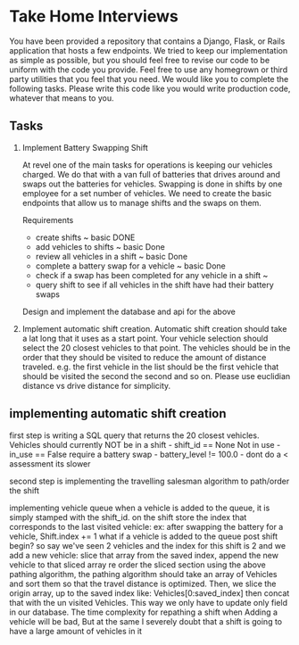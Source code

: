 # Take Home Interviews

You have been provided a repository that contains a Django, Flask, or Rails application that hosts a few endpoints. We tried to keep our implementation as simple as possible, but you should feel free to revise our code to be uniform with the code you provide. Feel free to use any homegrown or third party utilities that you feel that you need. We would like you to complete the following tasks.  Please write this code like you would write production code, whatever that means to you.  

## Tasks

1. Implement Battery Swapping Shift

    At revel one of the main tasks for operations is keeping our vehicles charged.  We do that with a van full of batteries that drives around and swaps out the batteries for vehicles.  Swapping is done in shifts by one employee for a set number of vehicles.  We need to create the basic endpoints that allow us to manage shifts and the swaps on them.

    Requirements

    - create shifts ~ basic DONE
    - add vehicles to shifts ~ basic Done
    - review all vehicles in a shift ~ basic Done
    - complete a battery swap for a vehicle ~ basic Done
    - check if a swap has been completed for any vehicle in a shift ~
    - query shift to see if all vehicles in the shift have had their battery swaps

    Design and implement the database and api for the above

2. Implement automatic shift creation. Automatic shift creation should take a lat long that it uses as a start point.  Your vehicle selection should select the 20 closest vehicles to that point.  The vehicles should be in the order that they should be visited to reduce the amount of distance traveled. e.g. the first vehicle in the list should be the first vehicle that should be visited the second the second and so on. Please use euclidian distance vs drive distance for simplicity.

## implementing automatic shift creation
first step is writing a SQL query that returns the 20 closest vehicles.
    Vehicles should currently NOT be in a shift
        - shift_id == None
    Not in use
        - in_use == False
    require a battery swap
        - battery_level != 100.0
        - dont do a < assessment its slower

second step is implementing the travelling salesman algorithm to path/order the shift

implementing vehicle queue
    when a vehicle is added to the queue, it is simply stamped with the shift_id.
    on the shift store the index that corresponds to the last visited vehicle:
        ex: after swapping the battery for a vehicle, Shift.index += 1
    what if a vehicle is added to the queue post shift begin? so say we've seen 2 vehicles and the index for this shift is 2 and we add a new vehicle:
        slice that array from the saved index, append the new vehicle to that sliced array
        re order the sliced section using the above pathing algorithm, the pathing algorithm should take an array of Vehicles and sort them so that the travel distance is optimized.
        Then, we slice the origin array, up to the saved index like: Vehicles[0:saved_index]
        then concat that with the un visited Vehicles. This way we only have to update only field in our database. The time complexity for repathing a shift when Adding a vehicle will be bad, But at the same I severely doubt that a shift is going to have a large amount of vehicles in it